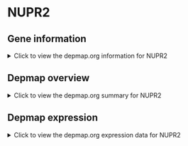 <h1>NUPR2</h1>

<h2>Gene information</h2>
<details>
  <summary>Click to view the depmap.org information for NUPR2</summary>
  <iframe src="https://depmap.org/portal/gene/NUPR2?tab=about" style="border:none;width:100%;height:800px"></iframe>
</details>

<h2>Depmap overview</h2>
<details>
  <summary>Click to view the depmap.org summary for NUPR2</summary>
  <iframe src="https://depmap.org/portal/gene/NUPR2?tab=overview" style="border:none;width:100%;height:800px"></iframe>
</details>

<h2>Depmap expression</h2>
<details>
  <summary>Click to view the depmap.org expression data for NUPR2</summary>
  <iframe src="https://depmap.org/portal/gene/NUPR2?tab=characterization" style="border:none;width:100%;height:800px"></iframe>
</details>


<!--
<h2>Reactome Pathway diagram</h2>
<details>
  <summary>Click to view Reactome pathway for NUPR2</summary>
  PNAME
</details>
-->


